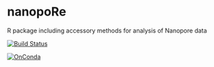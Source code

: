# nanopoRe
R package including accessory methods for analysis of Nanopore data

[![Build Status](https://travis-ci.org/sagrudd/nanopoRe.svg?branch=master)](https://travis-ci.org/sagrudd/nanopoRe)


[![OnConda](https://anaconda.org/bioconda/r-nanopore/badges/installer/conda.svg)](https://anaconda.org/bioconda/r-nanopore)
